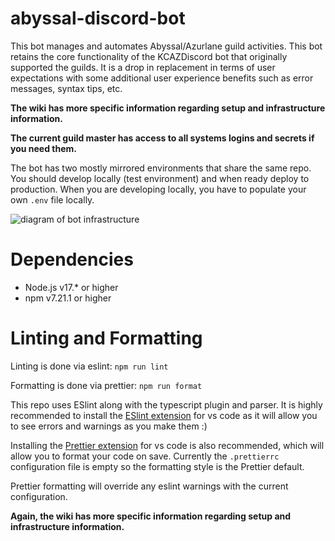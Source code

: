 # abyssal-discord-bot
This bot manages and automates Abyssal/Azurlane guild activities. This bot retains the core functionality of the KCAZDiscord bot that originally supported the guilds. It is a drop in replacement in terms of user expectations with some additional user experience benefits such as error messages, syntax tips, etc.

**The wiki has more specific information regarding setup and infrastructure information.**

**The current guild master has access to all systems logins and secrets if you need them.**

The bot has two mostly mirrored environments that share the same repo. You should develop locally (test environment) and when ready deploy to production. When you are developing locally, you have to populate your own `.env` file locally.

![diagram of bot infrastructure](https://i.imgur.com/GSG9S5V.png)

# Dependencies
- Node.js v17.* or higher
- npm v7.21.1 or higher

# Linting and Formatting
Linting is done via eslint: `npm run lint`

Formatting is done via prettier: `npm run format`

This repo uses ESlint along with the typescript plugin and parser.
It is highly recommended to install the [ESlint extension](https://marketplace.visualstudio.com/items?itemName=dbaeumer.vscode-eslint) for vs code as it will allow you to see errors and warnings as you make them :)

Installing the [Prettier extension](https://marketplace.visualstudio.com/items?itemName=esbenp.prettier-vscode#review-details) for vs code is also recommended, which will allow you to format your code on save. Currently the `.prettierrc` configuration file is empty so the formatting style is the Prettier default.

Prettier formatting will override any eslint warnings with the current configuration.

**Again, the wiki has more specific information regarding setup and infrastructure information.**
